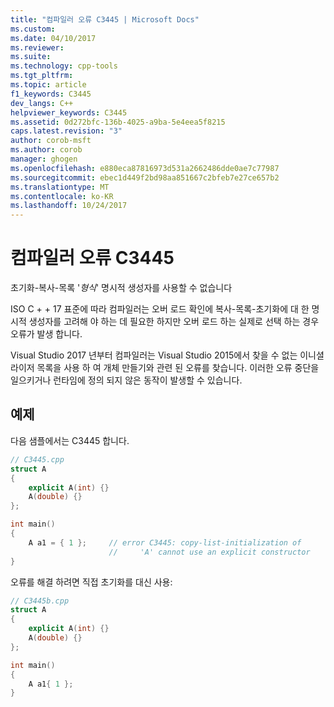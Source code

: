 ```yaml
---
title: "컴파일러 오류 C3445 | Microsoft Docs"
ms.custom: 
ms.date: 04/10/2017
ms.reviewer: 
ms.suite: 
ms.technology: cpp-tools
ms.tgt_pltfrm: 
ms.topic: article
f1_keywords: C3445
dev_langs: C++
helpviewer_keywords: C3445
ms.assetid: 0d272bfc-136b-4025-a9ba-5e4eea5f8215
caps.latest.revision: "3"
author: corob-msft
ms.author: corob
manager: ghogen
ms.openlocfilehash: e880eca87816973d531a2662486dde0ae7c77987
ms.sourcegitcommit: ebec1d449f2bd98aa851667c2bfeb7e27ce657b2
ms.translationtype: MT
ms.contentlocale: ko-KR
ms.lasthandoff: 10/24/2017
---
```

# <a name="compiler-error-c3445"></a>컴파일러 오류 C3445
초기화-복사-목록 '*형식*' 명시적 생성자를 사용할 수 없습니다  
  
ISO C + + 17 표준에 따라 컴파일러는 오버 로드 확인에 복사-목록-초기화에 대 한 명시적 생성자를 고려해 야 하는 데 필요한 하지만 오버 로드 하는 실제로 선택 하는 경우 오류가 발생 합니다.  
  
Visual Studio 2017 년부터 컴파일러는 Visual Studio 2015에서 찾을 수 없는 이니셜라이저 목록을 사용 하 여 개체 만들기와 관련 된 오류를 찾습니다. 이러한 오류 중단을 일으키거나 런타임에 정의 되지 않은 동작이 발생할 수 있습니다.

## <a name="example"></a>예제  
 다음 샘플에서는 C3445 합니다.  
  
```cpp  
// C3445.cpp  
struct A
{
    explicit A(int) {} 
    A(double) {}
};

int main()
{
    A a1 = { 1 };     // error C3445: copy-list-initialization of 
                      //     'A' cannot use an explicit constructor
}
```  
  
오류를 해결 하려면 직접 초기화를 대신 사용:  
  
```cpp  
// C3445b.cpp  
struct A
{
    explicit A(int) {} 
    A(double) {}
};

int main()
{
    A a1{ 1 };
}  
```  
  